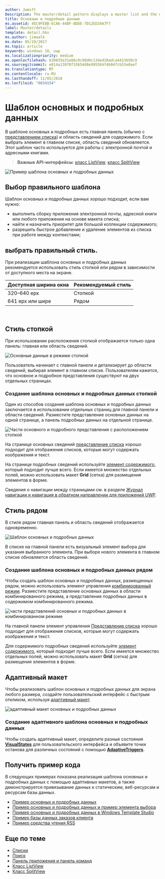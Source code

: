 ```yaml
---
author: Jwmsft
Description: The master/detail pattern displays a master list and the details for the currently selected item. This pattern is frequently used for email and contact lists/address books.
title: Основные и подробные данные
ms.assetid: 45C9FE8B-ECA6-44BF-8DDE-7D12ED34A7F7
label: Master/details
template: detail.hbs
ms.author: jimwalk
ms.date: 05/19/2017
ms.topic: article
keywords: windows 10, uwp
ms.localizationpriority: medium
ms.openlocfilehash: b30835e31e86c0c98d0c134ed28adca4413650c9
ms.sourcegitcommit: e814a13978f33654d8e995584f4b047cb53e0aef
ms.translationtype: MT
ms.contentlocale: ru-RU
ms.lasthandoff: 11/05/2018
ms.locfileid: "6034154"
---
```

# <a name="masterdetails-pattern"></a>Шаблон основных и подробных данных

 

В шаблоне основных и подробных есть главная панель (обычно с [представлением списка](lists.md)) и область сведений для содержимого. Если выбрать элемент в главном списке, область сведений обновляется. Этот шаблон часто используется для работы с электронной почтой и адресными книгами.

> **Важные API-интерфейсы**: [класс ListView](https://docs.microsoft.com/en-us/uwp/api/Windows.UI.Xaml.Controls.ListView), [класс SplitView](https://docs.microsoft.com/en-us/uwp/api/windows.ui.xaml.controls.splitview)

![Пример шаблона основных и подробных данных](images/HIGSecOne_MasterDetail.png)

## <a name="is-this-the-right-pattern"></a>Выбор правильного шаблона

Шаблон основных и подробных данных хорошо подходит, если вам нужно:

-   выполнить сборку приложения электронной почты, адресной книги или любого приложения на основе макета списка;
-   найти и назначить приоритет для большой коллекции содержимого;
-   разрешить быстрое добавление и удаление элементов из списка при работе между контекстами;

## <a name="choose-the-right-style"></a>выбрать правильный стиль.

При реализации шаблона основных и подробных данных рекомендуется использовать стиль стопкой или рядом в зависимости от доступного места на экране.

| Доступная ширина окна | Рекомендуемый стиль |
|------------------------|-------------------|
| 320–640 epx        | Стопкой           |
| 641 epx или шире       | Рядом      |

 
## <a name="stacked-style"></a>Стиль стопкой

При использовании расположения стопкой отображается только одна панель: главная или область сведений.

![Основные данные в режиме стопкой](images/patterns-md-stacked.png)

Пользователь начинает с главной панели и детализирует до области сведений, выбирая элемент в главном списке. Пользователям кажется, что основное и подробное представления существуют на двух отдельных страницах.

### <a name="create-a-stacked-masterdetails-pattern"></a>Создание шаблона основных и подробных данных стопкой

Один из способов создания шаблона основных и подробных данных заключается в использовании отдельных страниц для главной панели и области сведений. Разместите представление основных данных на одной странице, а панель подробных данных на отдельной странице.

![Части основного и подробного представления с расположением стопкой](images/patterns-md-stacked-parts.png)

На странице основных сведений [представление списка](lists.md) хорошо подходит для отображения списков, которые могут содержать изображения и текст. 

На странице подробных сведений используйте [элемент содержимого](../layout/layout-panels.md), который подходит лучше всего. Если имеется множество отдельных полей, можно использовать макет **Grid** (сетка) для размещения элементов в форме.

Сведения о навигации между страницами см. в разделе [Журнал навигации и навигация в обратном направлении для приложений UWP](../basics/navigation-history-and-backwards-navigation.md).

## <a name="side-by-side-style"></a>Стиль рядом

В стиле рядом главная панель и область сведений отображается одновременно.

![Шаблон основных и подробных данных](images/patterns-masterdetail-400x227.png)

В списке на главной панели есть визуальный элемент выбора для указания выбранного элемента. При выборе нового элемента в главном списке обновляется область сведений.

### <a name="create-a-side-by-side-masterdetails-pattern"></a>Создание шаблона основных и подробных данных рядом

Чтобы создать шаблон основных и подробных данных, размещенных рядом, можно использовать элемент управления [комбинированный режим](split-view.md). Разместите представление основных данных в области комбинированного режима, а представление подробных данных в содержимом комбинированного режима.

![части представлений основных и подробных данных в комбинированном режиме](images/patterns_md_splitview_parts.png)

На главной панели элемент управления [Представление списка](lists.md) хорошо подходит для отображения списков, которые могут содержать изображения и текст.

Для содержимого подробных сведений используйте [элемент содержимого](../layout/layout-panels.md), который подходит лучше всего. Если имеется множество отдельных полей, можно использовать макет **Grid** (сетка) для размещения элементов в форме.

## <a name="adaptive-layout"></a>Адаптивный макет

Чтобы реализовать шаблон основных и подробных данных для экрана любого размера, создайте пользовательский интерфейс с быстрым откликом, используя [адаптивный макет](../layout/layouts-with-xaml.md).

![адаптивный макет основных и подробных данных](images/patterns_masterdetail.png)

### <a name="create-an-adaptive-masterdetails-pattern"></a>Создание адаптивного шаблона основных и подробных данных
Чтобы создать адаптивный макет, определите разные состояния [**VisualStates**](https://docs.microsoft.com/en-us/uwp/api/windows.ui.xaml.visualstate) для пользовательского интерфейса и объявите точки останова для различных состояний с помощью [**AdaptiveTriggers**](https://docs.microsoft.com/en-us/uwp/api/Windows.UI.Xaml.AdaptiveTrigger).

## <a name="get-the-sample-code"></a>Получить пример кода

В следующих примерах показана реализация шаблона основных и подробных данных с помощью адаптивных макетов, а также демонстрируется привязывание данных к статическим, веб-ресурсам и ресурсам базы данных. 
- [Пример основных и подробных данных](https://github.com/Microsoft/Windows-universal-samples/tree/master/Samples/XamlMasterDetail) 
- [Пример основных и подробных данных и пример элемента выбора](https://github.com/Microsoft/Windows-universal-samples/tree/master/Samples/XamlListView)
- [Пример основных и подробных данных в Windows Template Studio](https://github.com/Microsoft/WindowsTemplateStudio/tree/master/templates/Uwp/Pages/MasterDetail)
- [Пример базы данных заказов клиента](https://github.com/Microsoft/Windows-appsample-customers-orders-database)
- [Пример средства чтения RSS](https://github.com/Microsoft/Windows-appsample-rssreader)

## <a name="related-articles"></a>Еще по теме

- [Списки](lists.md)
- [Поиск](search.md)
- [Панель приложения и панель команд](app-bars.md)
- [Класс ListView](https://docs.microsoft.com/en-us/uwp/api/Windows.UI.Xaml.Controls.ListView)
- [Класс SplitView](https://docs.microsoft.com/en-us/uwp/api/windows.ui.xaml.controls.splitview)
